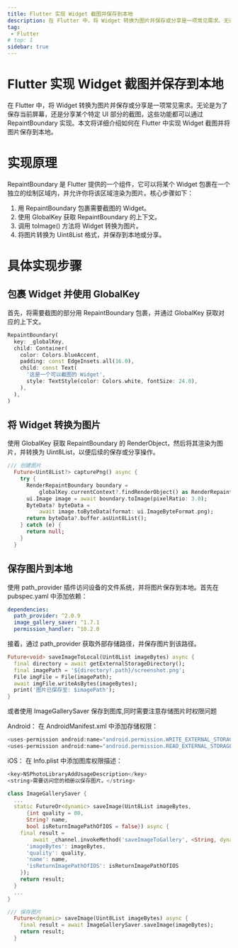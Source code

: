 ```yaml
---
title: Flutter 实现 Widget 截图并保存到本地
description: 在 Flutter 中，将 Widget 转换为图片并保存或分享是一项常见需求。无论是为了保存当前屏幕，还是分享某个特定 UI 部分的截图，这些功能都可以通过 RepaintBoundary 实现。本文将详细介绍如何在 Flutter 中实现 Widget 截图并将图片保存到本地。
tag:
 - Flutter
# top: 1
sidebar: true
---
```


# Flutter 实现 Widget 截图并保存到本地

在 Flutter 中，将 Widget 转换为图片并保存或分享是一项常见需求。无论是为了保存当前屏幕，还是分享某个特定 UI 部分的截图，这些功能都可以通过 RepaintBoundary 实现。本文将详细介绍如何在 Flutter 中实现 Widget 截图并将图片保存到本地。

# 实现原理

RepaintBoundary 是 Flutter 提供的一个组件，它可以将某个 Widget 包裹在一个独立的绘制区域内，并允许你将该区域渲染为图片。核心步骤如下：

1. 用 RepaintBoundary 包裹需要截图的 Widget。
2. 使用 GlobalKey 获取 RepaintBoundary 的上下文。
3. 调用 toImage() 方法将 Widget 转换为图片。
4. 将图片转换为 Uint8List 格式，并保存到本地或分享。

# 具体实现步骤

## 包裹 Widget 并使用 GlobalKey
首先，将需要截图的部分用 RepaintBoundary 包裹，并通过 GlobalKey 获取对应的上下文。

```dart
RepaintBoundary(
  key: _globalKey,
  child: Container(
    color: Colors.blueAccent,
    padding: const EdgeInsets.all(16.0),
    child: const Text(
      '这是一个可以截图的 Widget',
      style: TextStyle(color: Colors.white, fontSize: 24.0),
    ),
  ),
)

```
## 将 Widget 转换为图片
使用 GlobalKey 获取 RepaintBoundary 的 RenderObject，然后将其渲染为图片，并转换为 Uint8List，以便后续的保存或分享操作。

```dart
/// 创建图片
  Future<Uint8List?> capturePng() async {
    try {
      RenderRepaintBoundary boundary =
          globalKey.currentContext?.findRenderObject() as RenderRepaintBoundary;
      ui.Image image = await boundary.toImage(pixelRatio: 3.0);
      ByteData? byteData =
          await image.toByteData(format: ui.ImageByteFormat.png);
      return byteData?.buffer.asUint8List();
    } catch (e) {
      return null;
    }
  }

```

## 保存图片到本地

使用 path_provider 插件访问设备的文件系统，并将图片保存到本地。首先在 pubspec.yaml 中添加依赖：

```yaml
dependencies:
  path_provider: ^2.0.9
  image_gallery_saver: ^1.7.1
  permission_handler: ^10.2.0

```

接着，通过 path_provider 获取外部存储路径，并保存图片到该路径。

```dart
Future<void> saveImageToLocal(Uint8List imageBytes) async {
  final directory = await getExternalStorageDirectory();
  final imagePath = '${directory!.path}/screenshot.png';
  File imgFile = File(imagePath);
  await imgFile.writeAsBytes(imageBytes);
  print('图片已保存至: $imagePath');
}

```
或者使用 ImageGallerySaver 保存到图库,同时需要注意存储图片时权限问题

Android： 在 AndroidManifest.xml 中添加存储权限：

```dart
<uses-permission android:name="android.permission.WRITE_EXTERNAL_STORAGE"/>
<uses-permission android:name="android.permission.READ_EXTERNAL_STORAGE"/>

```

iOS： 在 Info.plist 中添加图库权限描述：

```dart
<key>NSPhotoLibraryAddUsageDescription</key>
<string>需要访问您的相册以保存图片。</string>
```


```dart
class ImageGallerySaver {
  ...
  static FutureOr<dynamic> saveImage(Uint8List imageBytes,
      {int quality = 80,
      String? name,
      bool isReturnImagePathOfIOS = false}) async {
    final result =
        await _channel.invokeMethod('saveImageToGallery', <String, dynamic>{
      'imageBytes': imageBytes,
      'quality': quality,
      'name': name,
      'isReturnImagePathOfIOS': isReturnImagePathOfIOS
    });
    return result;
  }
  ...
}

/// 保存图片
  Future<dynamic> saveImage(Uint8List imageBytes) async {
    final result = await ImageGallerySaver.saveImage(imageBytes);
    return result;
  }

```

